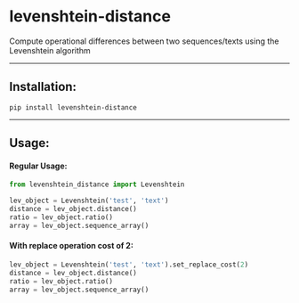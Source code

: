 # levenshtein-distance
Compute operational differences between two sequences/texts using the Levenshtein algorithm

___
## Installation:
```
pip install levenshtein-distance
```

___
## Usage:
#### Regular Usage:
```python
from levenshtein_distance import Levenshtein

lev_object = Levenshtein('test', 'text')
distance = lev_object.distance()
ratio = lev_object.ratio()
array = lev_object.sequence_array()
```


#### With replace operation cost of 2:
```python
lev_object = Levenshtein('test', 'text').set_replace_cost(2)
distance = lev_object.distance()
ratio = lev_object.ratio()
array = lev_object.sequence_array()
```
